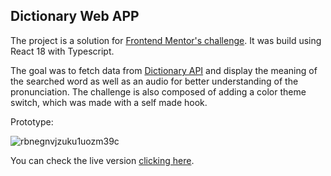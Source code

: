 ## Dictionary Web APP

The project is a solution for [Frontend Mentor's challenge](https://www.frontendmentor.io/challenges/dictionary-web-app-h5wwnyuKFL). It was build using React 18 with Typescript.

The goal was to fetch data from [Dictionary API](https://dictionaryapi.dev/) and display the meaning of the searched word as well as an audio for better understanding of the pronunciation. The challenge is also composed of adding a color theme switch, which was made with a self made hook.

Prototype:

![rbnegnvjzuku1uozm39c](https://github.com/user-attachments/assets/ab620211-9fd3-42d0-b109-ac1f1505787e)

You can check the live version [clicking here](https://react-english-dictionary-coral.vercel.app/).
